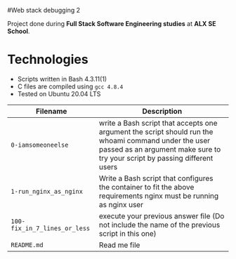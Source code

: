 #Web stack debugging 2

Project done during **Full Stack Software Engineering studies** at **ALX SE School**. 
# Technologies
* Scripts written in Bash 4.3.11(1)
* C files are compiled using `gcc 4.8.4`
* Tested on Ubuntu 20.04 LTS

 Filename | Description |
| -------- | ----------- |
| `0-iamsomeoneelse` |write a Bash script that accepts one argument the script should run the whoami command under the user passed as an argument make sure to try your script by passing different users|
| `1-run_nginx_as_nginx`|Write a Bash script that configures the container to fit the above requirements nginx must be running as nginx user|
| `100-fix_in_7_lines_or_less` | execute your previous answer file (Do not include the name of the previous script in this one)|
| `README.md` | Read me file|
